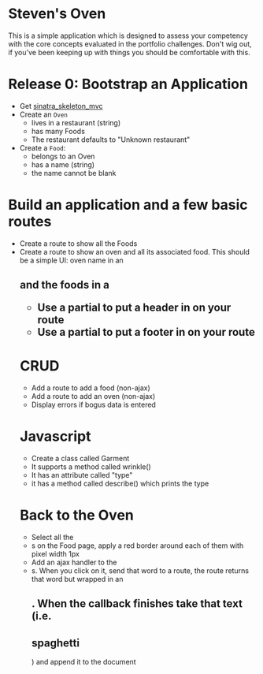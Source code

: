 # Steven's Oven

This is a simple application which is designed to assess your competency with
the core concepts evaluated in the portfolio challenges.  Don't wig out, if
you've been keeping up with things you should be comfortable with this.

# Release 0:  Bootstrap an Application

* Get [sinatra_skeleton_mvc](https://github.com/sea-lions-2014/sinatra_skeleton_mvc)
* Create an `Oven`
  * lives in a restaurant (string)
  * has many Foods
  * The restaurant defaults to "Unknown restaurant"
* Create a `Food`:
  * belongs to an Oven
  * has a name (string)
  * the name cannot be blank

# Build an application and a few basic routes

* Create a route to show all the Foods
* Create a route to show an oven and all its associated food.  This should be
  a simple UI:  oven name in an <h2> and the foods in a <ul>
* Use a partial to put a header in on your route
* Use a partial to put a footer in on your route

# CRUD

* Add a route to add a food (non-ajax)
* Add a route to add an oven (non-ajax)
* Display errors if bogus data is entered


Javascript
==========

* Create a class called Garment
* It supports a method called wrinkle()
* It has an attribute called "type"
* it has a method called describe() which prints the type

Back to the Oven
================

* Select all the <li>s on the Food page, apply a red border around each of them
  with pixel width 1px
* Add an ajax handler to the <li>s.  When you click on it, send that word to a
  route, the route returns that word but wrapped in an <h2>.  When the callback
  finishes take that text (i.e. <h2>spaghetti</h2>) and append it to the
  document

